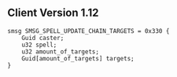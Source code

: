 ## Client Version 1.12

```rust,ignore
smsg SMSG_SPELL_UPDATE_CHAIN_TARGETS = 0x330 {
    Guid caster;    
    u32 spell;    
    u32 amount_of_targets;    
    Guid[amount_of_targets] targets;    
}

```
